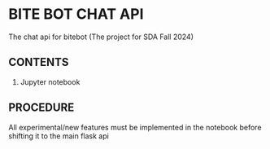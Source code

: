 # BITE BOT CHAT API
The chat api for bitebot (The project for SDA Fall 2024)

## CONTENTS

1. Jupyter notebook


## PROCEDURE

All experimental/new features must be implemented in the notebook before shifting it to the main flask api